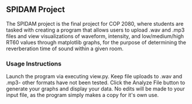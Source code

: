 ## SPIDAM Project
The SPIDAM project is the final project for COP 2080, where students are tasked with creating a program that allows users to upload .wav and .mp3 files and view visualizations of waveform, intensity, and low/medium/high RT60 values through matplotlib graphs, for the purpose of determining the reverberation time of sound within a given room.

### Usage Instructions
Launch the program via executing view.py. Keep file uploads to .wav and .mp3- other formats have not been tested. Click the Analyze File button to generate your graphs and display your data. No edits will be made to your input file, as the program simply makes a copy for it's own use.
